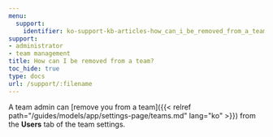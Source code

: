 ```yaml
---
menu:
  support:
    identifier: ko-support-kb-articles-how_can_i_be_removed_from_a_team
support:
- administrator
- team management
title: How can I be removed from a team?
toc_hide: true
type: docs
url: /support/:filename
---
```


A team admin can [remove you from a team]({{< relref path="/guides/models/app/settings-page/teams.md" lang="ko" >}})  from the **Users** tab of the team settings.